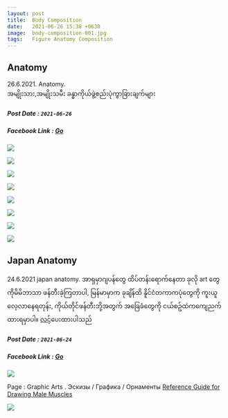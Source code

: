 ```yaml
---
layout: post
title:  Body Composition
date:   2021-06-26 15:38 +0630
image:  body-composition-001.jpg
tags:   Figure Anatomy Composition
---
```

## Anatomy
26.6.2021. Anatomy.  
အမျိုးသား,အမျိုးသမီး ခန္ဓာကိုယ်ဖွဲ့စည်းပုံကွာခြားချက်များ
##### Post Date : `2021-06-26`
##### Facebook Link : [Go](https://www.facebook.com/groups/243207936740930/posts/415519952843060/)

![]({{site.baseurl}}/img/body-composition-001/001.jpg)

![]({{site.baseurl}}/img/body-composition-001/002.jpg)

![]({{site.baseurl}}/img/body-composition-001/003.jpg)

![]({{site.baseurl}}/img/body-composition-001/004.jpg)

![]({{site.baseurl}}/img/body-composition-001/005.jpg)

![]({{site.baseurl}}/img/body-composition-001/006.jpg)

![]({{site.baseurl}}/img/body-composition-001/007.jpg)

![]({{site.baseurl}}/img/body-composition-001/008.jpg)


## Japan Anatomy
24.6.2021 japan anatomy.
အာရှမှာဂျပန်တွေ ထိပ်တန်းရောက်နေတာ ခုလို art တွေကိုမိမိဘာသာ ဖန်တီးခဲ့ကြတာပါ, မြန်မာမှာက ခုချိန်ထိ နိူင်ငံတကာကပုံတွေကို ကူးယူလေ့လာနေရတုန်း, ကိုယ်တိုင်ဖန်တီးဘို့အတွက် အခြေခံတွေကို ငယ်စဥ်ထဲကကျေညက်ထားရမှာပါ။
[လင့်](https://www.facebook.com/graphicartsornament/posts/1109525399572626)ပေးထားပါသည်
##### Post Date : `2021-06-24`
##### Facebook Link : [Go](https://www.facebook.com/groups/243207936740930/permalink/414061466322242/)

![]({{site.baseurl}}/img/jp-anatomy/001.jpg)

Page : Graphic Arts . Эскизы / Графика / Орнаменты
[Reference Guide for Drawing Male Muscles](https://www.facebook.com/graphicartsornament/posts/1109525399572626)

![]({{site.baseurl}}/img/jp-anatomy/002.jpg)

